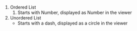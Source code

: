 1. Ordered List
   1. Starts with Number, displayed as Number in the viewer
2. Unordered List
   - Starts with a dash, displayed as a circle in the viewer

